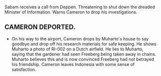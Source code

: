  Sabam receives a call from Deppen. Threatening to shut down the dreaded Minister of Information. Warns Cameron to drop his investigations.   
  ## CAMERON DEPORTED.
  - On his way to the airport, Cameron drops by Muharto's house to say goodbye and drop off his research materials for safe keeping. He shows Muharto a photo of RI-002 on a Dutch airfield. He lies to Muharto, saying that the gardener had seen  Freeberg being taken away in chains. Muharto believes this and is now convinced Freeberg had not betrayed his friendship. Cameron leaves Indonesia with some sense of satisfaction. 